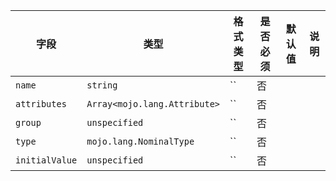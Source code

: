 | 字段 | 类型 | 格式类型 | 是否必须 | 默认值 | 说明 |
|---|---|---|---|---|---|
| `name` | `string` | `` | 否 |  |  |
| `attributes` | `Array<mojo.lang.Attribute>` | `` | 否 |  |  |
| `group` | `unspecified` | `` | 否 |  |  |
| `type` | `mojo.lang.NominalType` | `` | 否 |  |  |
| `initialValue` | `unspecified` | `` | 否 |  |  |
